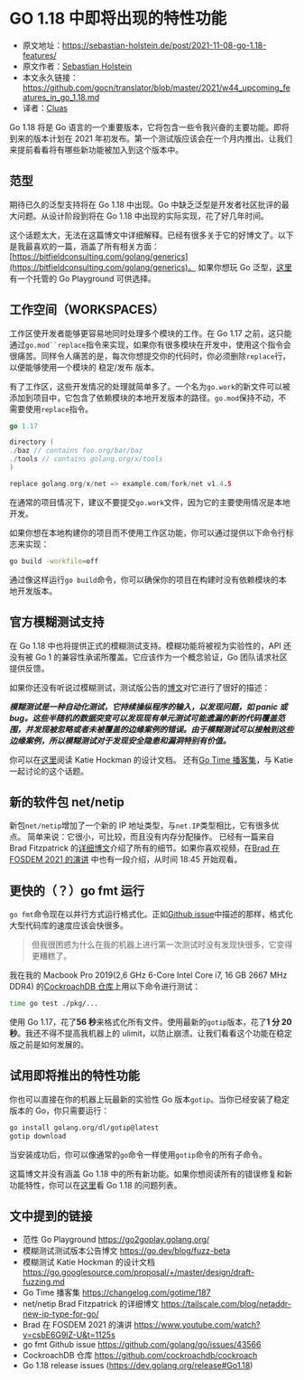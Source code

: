 # GO 1.18 中即将出现的特性功能
- 原文地址：https://sebastian-holstein.de/post/2021-11-08-go-1.18-features/
- 原文作者：[Sebastian Holstein](https://twitter.com/Sebholstein)
- 本文永久链接：https://github.com/gocn/translator/blob/master/2021/w44_upcoming_features_in_go_1.18.md
- 译者：[Cluas](https://github.com/Cluas)

Go 1.18 将是 Go 语言的一个重要版本，它将包含一些令我兴奋的主要功能。即将到来的版本计划在 2021 年初发布。第一个测试版应该会在一个月内推出。让我们来提前看看将有哪些新功能被加入到这个版本中。

## 范型
期待已久的泛型支持将在 Go 1.18 中出现。Go 中缺乏泛型是开发者社区批评的最大问题。从设计阶段到将在 Go 1.18 中出现的实际实现，花了好几年时间。

这个话题太大，无法在这篇博文中详细解释。已经有很多关于它的好博文了。以下是我最喜欢的一篇，涵盖了所有相关方面：
[https://bitfieldconsulting.com/golang/generics](https://bitfieldconsulting.com/golang/generics)。 如果你想玩 Go 泛型，[这里](https://go2goplay.golang.org/)有一个托管的 Go Playground 可供选择。

## 工作空间（WORKSPACES）
工作区使开发者能够更容易地同时处理多个模块的工作。在 Go 1.17 之前，这只能通过`go.mod``replace`指令来实现，如果你有很多模块在开发中，使用这个指令会很痛苦。同样令人痛苦的是，每次你想提交你的代码时，你必须删除`replace`行，以便能够使用一个模块的 稳定/发布 版本。

有了工作区，这些开发情况的处理就简单多了。一个名为`go.work`的新文件可以被添加到项目中，它包含了依赖模块的本地开发版本的路径。`go.mod`保持不动，不需要使用`replace`指令。
```go
go 1.17

directory (
./baz // contains foo.org/bar/baz
./tools // contains golang.org/x/tools
)

replace golang.org/x/net => example.com/fork/net v1.4.5
```

在通常的项目情况下，建议不要提交`go.work`文件，因为它的主要使用情况是本地开发。

如果你想在本地构建你的项目而不使用工作区功能，你可以通过提供以下命令行标志来实现：
```sh
go build -workfile=off
```
通过像这样运行`go build`命令，你可以确保你的项目在构建时没有依赖模块的本地开发版本。
## 官方模糊测试支持
在 Go 1.18 中也将提供正式的模糊测试支持。模糊功能将被视为实验性的，API 还没有被 Go 1 的兼容性承诺所覆盖。它应该作为一个概念验证，Go 团队请求社区提供反馈。

如果你还没有听说过模糊测试，测试版公告的[博文](https://go.dev/blog/fuzz-beta)对它进行了很好的描述：

***模糊测试是一种自动化测试，它持续操纵程序的输入，以发现问题，如 panic 或 bug。这些半随机的数据突变可以发现现有单元测试可能遗漏的新的代码覆盖范围，并发现被忽略或者未被覆盖的边缘案例的错误。由于模糊测试可以接触到这些边缘案例，所以模糊测试对于发现安全隐患和漏洞特别有价值。***

你可以在[这里](https://go.googlesource.com/proposal/+/master/design/draft-fuzzing.md)阅读 Katie Hockman 的设计文档。 还有[Go Time 播客集](https://changelog.com/gotime/187)，与 Katie 一起讨论的这个话题。
## 新的软件包 net/netip
新包`net/netip`增加了一个新的 IP 地址类型，与`net.IP`类型相比，它有很多优点。 简单来说：它很小，可比较，而且没有内存分配操作。 已经有一篇来自 Brad Fitzpatrick 的[详细博文](https://tailscale.com/blog/netaddr-new-ip-type-for-go/)介绍了所有的细节。如果你喜欢视频，在[Brad 在 FOSDEM 2021 的演讲](https://www.youtube.com/watch?v=csbE6G9lZ-U&t=1125s) 中也有一段介绍，从时间 18:45 开始观看。

## 更快的（？）go fmt 运行
`go fmt`命令现在以并行方式运行格式化。正如[Github issue](https://github.com/golang/go/issues/43566)中描述的那样，格式化大型代码库的速度应该会快很多。
> 但我很困惑为什么在我的机器上进行第一次测试时没有发现快很多，它变得更糟糕了。

我在我的 Macbook Pro 2019(2,6 GHz 6-Core Intel Core i7, 16 GB 2667 MHz DDR4) 的[CockroachDB 仓库](https://github.com/cockroachdb/cockroach)上用以下命令进行测试：
```sh
time go test ./pkg/...
```
使用 Go 1.17，花了**56 秒**来格式化所有文件。使用最新的`gotip`版本，花了**1 分 20 秒**。我还不得不提高我机器上的 ulimit，以防止崩溃。让我们看看这个功能在稳定版之前是如何发展的。

## 试用即将推出的特性功能
你也可以直接在你的机器上玩最新的实验性 Go 版本`gotip`。当你已经安装了稳定版本的 Go，你只需要运行：
```sh
go install golang.org/dl/gotip@latest
gotip download
```
当安装成功后，你可以像通常的`go`命令一样使用`gotip`命令的所有子命令。

这篇博文并没有涵盖 Go 1.18 中的所有新功能。如果你想阅读所有的错误修复和新功能特性，你可以在[这里](https://dev.golang.org/release#Go1.18)看 Go 1.18 的问题列表。

## 文中提到的链接
- 范性 Go Playground https://go2goplay.golang.org/
- 模糊测试测试版本公告博文 https://go.dev/blog/fuzz-beta
- 模糊测试 Katie Hockman 的设计文档 https://go.googlesource.com/proposal/+/master/design/draft-fuzzing.md
- Go Time 播客集 https://changelog.com/gotime/187
- net/netip Brad Fitzpatrick 的详细博文 https://tailscale.com/blog/netaddr-new-ip-type-for-go/
- Brad 在 FOSDEM 2021 的演讲 https://www.youtube.com/watch?v=csbE6G9lZ-U&t=1125s
- go fmt Github issue https://github.com/golang/go/issues/43566
- CockroachDB 仓库 https://github.com/cockroachdb/cockroach
- Go 1.18 release issues (https://dev.golang.org/release#Go1.18)
